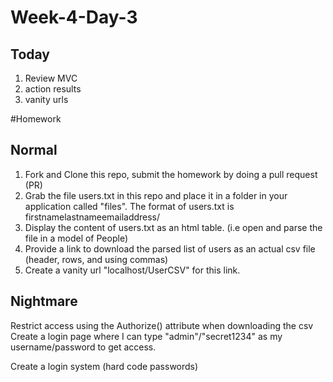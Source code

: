 # Week-4-Day-3


Today
----
1. Review MVC
1. action results
1. vanity urls


#Homework

Normal
-----
1. Fork and Clone this repo, submit the homework by doing a pull request (PR)
2. Grab the file users.txt in this repo and place it in a folder in your application called "files". The format of users.txt is firstname<space>lastname<space>emailaddress/
3. Display the content of users.txt as an html table. (i.e open and parse the file in a model of People)
3. Provide a link to download the parsed list of users as an actual csv file (header, rows, and using commas)
4. Create a vanity url "localhost/UserCSV" for this link.


Nightmare
-------
Restrict access using the Authorize() attribute when downloading the csv
Create a login page where I can type "admin"/"secret1234" as my username/password to get access.




Create a login system (hard code passwords)
